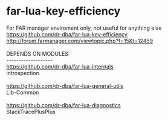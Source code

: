 # far-lua-key-efficiency
For FAR manager enviroment only, not useful for anything else
<br />
https://github.com/dr-dba/far-lua-key-efficiency<br />
http://forum.farmanager.com/viewtopic.php?f=15&t=12459<br />
<br />
DEPENDS ON MODULES:<br />
-------------------<br />
https://github.com/dr-dba/far-lua-internals<br />
introspection<br /><br />
https://github.com/dr-dba/far-lua-general-utils<br />
Lib-Common<br /><br />
https://github.com/dr-dba/far-lua-diagnostics<br />
StackTracePlusPlus<br /><br />

